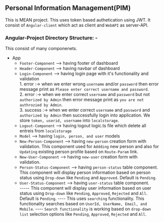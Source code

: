 ## Personal Information Management(PIM)
 This is MEAN project. This uses token based authetication using JWT. It consist of `Angular-client` which act as client and `WebAPI` as server-API.

### Angular-Project Directory Structure: -
  
  This consist of many componenets.
  
- App 
   + `Footer-Component`  --> having footer of dashboard
   + `Header-Component`  --> having navbar of dashboard
   + `Login-Component`   --> having login page with it's functionality and validation <br >
                         1. error :-> when we enter wrong `username` and/or `password` then error message print as `Please enter correct username and password`.<br>
                         2. error :-> when we enter correct `username` and `password` but not `authorized by Admin` then error message print as `you are not authrozied by Admin`.<br>
                         3. success :-> when we enter correct `username` and `password` and `authorized by Admin` then successfully login into application. We store `token, userid, username` into `localstorage`.<br>
   + `Logout-Component`  --> having logout logic.ts file which delete all entreis from `localstorage`
   + `Model` --> having `login, person, and user` models
   + `New-Person-Component` --> having `new-person` creation form with validation. This component used for `Addding` new person and also for `Updating` existing person profile based on `Route-Param` link.  
   + `New-User-Component`  --> having `new-user` creation form with validation.
   + `Person-Status-Component`  --> having `person-status` table component. This component will display person information based on person status using `Drop-down` like `Pending` and `Approved`. Default is `Pending`. 
   + `User-Status-Component`  --> having `user-status` table component. <br>
     ----- This component will display user information based on user status using `Drop-down` like `Pending`, `Approved`, `Rejected` and `All`. Default is `Pending`.
     ---- This uses `searching` functionality. This functionality searches based on `UserId, UserName, Email, and Mobile`.
     ---- `Search functionality` is working based on `drop-down list` selection options like `Pending`, `Approved`, `Rejected` and `All`.

